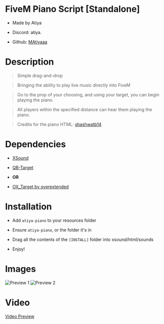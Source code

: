# FiveM Piano Script [Standalone]

* Made by Atiya

* Discord: atiya.

* Github: [MAtiyaaa](https://github.com/MAtiyaaa)
 
  

# Description

> Simple drag-and-drop

> Bringing the ability to play live music directly into FiveM

> Go to the prop of your choosing, and using your target, you can begin playing the piano.

> All players within the specified distance can hear them playing the piano.

> Credits for the piano HTML: [shashwatb14](https://github.com/shashwatb14/piano)

  

# Dependencies
* [XSound](https://github.com/Xogy/xsound)

* [QB-Target](https://github.com/qbcore-framework/qb-target)

*  **OR**

* [OX_Target by overextended](https://github.com/overextended/ox_target)

  

# Installation

* Add `atiya-piano` to your resources folder

* Ensure `atiya-piano`, or the folder it's in

* Drag all the contents of the `[INSTALL]` folder into xsound/html/sounds

* Enjoy!



# Images

![Preview 1](https://i.imgur.com/M6i3V79.png)
![Preview 2](https://i.imgur.com/Up5NlKL.png)



# Video
[Video Preview](https://streamable.com/frm0qi)
